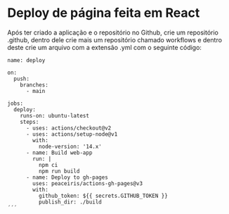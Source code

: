 # Deploy de página feita em React

Após ter criado a aplicação e o repositório no Github, crie um repositório .github, dentro dele crie mais um repositório chamado workflows e dentro deste crie um arquivo com a extensão .yml com o seguinte código:
```
name: deploy

on:
  push:
    branches:
      - main

jobs:
  deploy:
    runs-on: ubuntu-latest
    steps:
      - uses: actions/checkout@v2
      - uses: actions/setup-node@v1
        with:
          node-version: '14.x'
      - name: Build web-app
        run: |
          npm ci
          npm run build
      - name: Deploy to gh-pages
        uses: peaceiris/actions-gh-pages@v3
        with:
          github_token: ${{ secrets.GITHUB_TOKEN }}
          publish_dir: ./build
´´´
